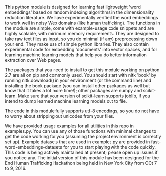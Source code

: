This python module is designed for learning fast lightweight 'word embeddings' based on random indexing algorithms in the dimensionality reduction literature. We have experimentally verified the word embeddings to work well in noisy Web domains (like human trafficking). The functions in the module are simple, come with example-usage code snippets and are highly scalable, with minimum memory requirements. They are designed to take raw text files as input, so you do minimal (if any) preprocessing down your end. They make use of simple python libraries. They also contain experimental code for embedding 'documents' into vector spaces, and for learning machine learning models that help you do better information extraction over Web pages.

The packages that you need to install to get this module  working on python 2.7 are all on pip and commonly used. You should start with nltk 'book' by running nltk.download() in your environment (or the command line) and installing the book package (you can install other packages as well but know that it takes a lot more time!); other packages are numpy and scikit-learn. Make sure that your version of scikit-learn supports joblib, if you intend to dump learned machine learning models out to file.  

The code in this module fully supports utf-8 encodings, so you do not have to worry about stripping out unicodes from your files.

We have provided usage examples for all utilities in this repo in examples.py. You can use any of those functions with minimal changes to get the code working for you (assuming the project environment is correctly set up). Example datasets that are used in examples.py are provided in fast-word-embeddings-datasets for you to start playing with the code quickly. This code is being actively maintained at present; please open up issues if you notice any. The initial version of this module has been designed for the End Human Trafficking Hackathon being held in New York City from OCt 7 to 9, 2016.
